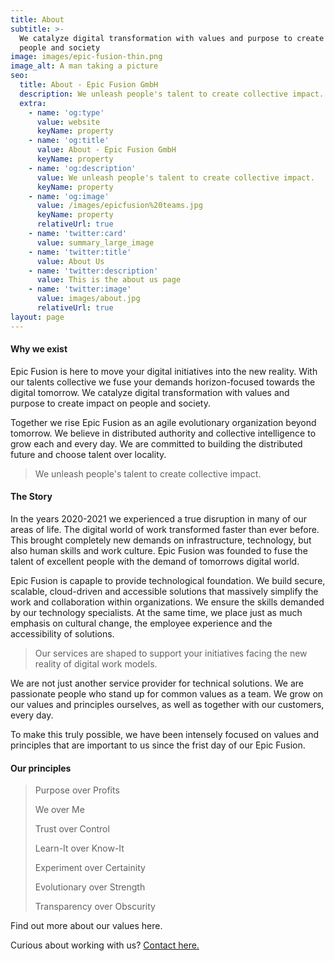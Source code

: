 ```yaml
---
title: About
subtitle: >-
  We catalyze digital transformation with values and purpose to create impact on
  people and society
image: images/epic-fusion-thin.png
image_alt: A man taking a picture
seo:
  title: About - Epic Fusion GmbH
  description: We unleash people's talent to create collective impact.
  extra:
    - name: 'og:type'
      value: website
      keyName: property
    - name: 'og:title'
      value: About - Epic Fusion GmbH
      keyName: property
    - name: 'og:description'
      value: We unleash people's talent to create collective impact.
      keyName: property
    - name: 'og:image'
      value: /images/epicfusion%20teams.jpg
      keyName: property
      relativeUrl: true
    - name: 'twitter:card'
      value: summary_large_image
    - name: 'twitter:title'
      value: About Us
    - name: 'twitter:description'
      value: This is the about us page
    - name: 'twitter:image'
      value: images/about.jpg
      relativeUrl: true
layout: page
---
```

#### Why we exist

Epic Fusion is here to move your digital initiatives into the new reality. With our talents collective we fuse your demands horizon-focused towards the digital tomorrow. We catalyze digital transformation with values and purpose to create impact on people and society.

Together we rise Epic Fusion as an agile evolutionary organization beyond tomorrow. We believe in distributed authority and collective intelligence to grow each and every day. We are committed to building the distributed future and choose talent over locality.

> We unleash people's talent to create collective impact.

#### The Story

In the years 2020-2021 we experienced a true disruption in many of our areas of life. The digital world of work transformed faster than ever before. This brought completely new demands on infrastructure, technology, but also human skills and work culture. Epic Fusion was founded to fuse the talent of excellent people with the demand of tomorrows digital world.

Epic Fusion is capaple to provide technological foundation. We build secure, scalable, cloud-driven and accessible solutions that massively simplify the work and collaboration within organizations. We ensure the skills demanded by our technology specialists. At the same time, we place just as much emphasis on cultural change, the employee experience and the accessibility of solutions.

> Our services are shaped to support your initiatives facing the new reality of digital work models.

We are not just another service provider for technical solutions. We are passionate people who stand up for common values as a team. We grow on our values and principles ourselves, as well as together with our customers, every day.

To make this truly possible, we have been intensely focused on values and principles that are important to us since the frist day of our Epic Fusion.

#### Our principles

> Purpose over Profits
>
> We over Me
>
> Trust over Control
>
> Learn-It over Know-It
>
> Experiment over Certainity
>
> Evolutionary  over Strength
>
> Transparency  over Obscurity

Find out more about our values here.



Curious about working with us? [Contact here.](https://terrific-zebra-dadb5.netlify.app)
